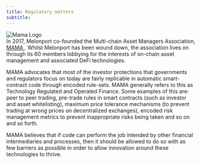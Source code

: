 ```yaml
---
title: Regulatory matters
subtitle: 
---
```


<div class="uk-grid">
	<div class="uk-flex uk-flex-middle uk-width-1-1 uk-width-1-4@m">
		<img class="uk-image--medium" src="{{site.uploads | absolute_url}}mama-logo.png" alt="Mama Logo">
	</div>
	<div class="uk-width-1-1 uk-width-3-4@m">
		In 2017, Melonport co-founded the Multi-chain Asset Managers Association, <a href="https://mama.global" target="_blank">MAMA </a>. Whilst Melonport has been wound down, the association lives on through its 60 members lobbying for  the interests of on-chain asset management and associated DeFi technologies.
	</div>
</div>


MAMA advocates that most of the investor protections that governments and regulators focus on today are fairly replicable in automatic smart-contract code through encoded rule-sets. MAMA generally refers to this as Technology Regulated and Operated Finance. Some examples of this are: peer to peer trading, pre-trade rules in smart contracts (such as investor and asset whitelisting), maximum price tolerance mechanisms (to prevent trading at wrong prices on decentralized exchanges), encoded risk management metrics to prevent inappropriate risks being taken and so on and so forth.

MAMA believes that if code can perform the job intended by other financial intermediaries and processes, then it should be allowed to do so with as few barriers as possible in order to allow innovation around these technologies to thrive.
